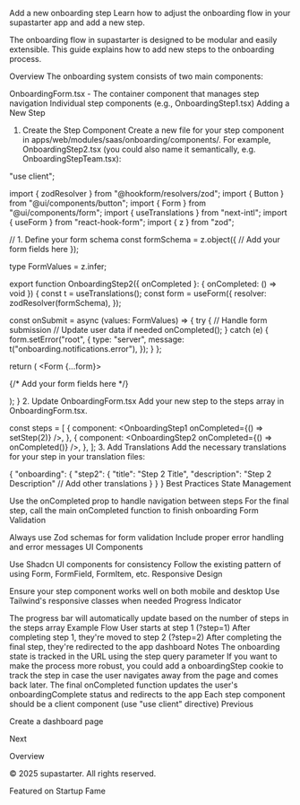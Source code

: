 Add a new onboarding step
Learn how to adjust the onboarding flow in your supastarter app and add a new step.

The onboarding flow in supastarter is designed to be modular and easily extensible. This guide explains how to add new steps to the onboarding process.

Overview
The onboarding system consists of two main components:

OnboardingForm.tsx - The container component that manages step navigation
Individual step components (e.g., OnboardingStep1.tsx)
Adding a New Step
1. Create the Step Component
Create a new file for your step component in apps/web/modules/saas/onboarding/components/. For example, OnboardingStep2.tsx (you could also name it semantically, e.g. OnboardingStepTeam.tsx):


"use client";
 
import { zodResolver } from "@hookform/resolvers/zod";
import { Button } from "@ui/components/button";
import { Form } from "@ui/components/form";
import { useTranslations } from "next-intl";
import { useForm } from "react-hook-form";
import { z } from "zod";
 
// 1. Define your form schema
const formSchema = z.object({
  // Add your form fields here
});
 
type FormValues = z.infer<typeof formSchema>;
 
export function OnboardingStep2({ onCompleted }: { onCompleted: () => void }) {
  const t = useTranslations();
  const form = useForm<FormValues>({
    resolver: zodResolver(formSchema),
  });
 
  const onSubmit = async (values: FormValues) => {
    try {
      // Handle form submission
      // Update user data if needed
      onCompleted();
    } catch (e) {
      form.setError("root", {
        type: "server",
        message: t("onboarding.notifications.error"),
      });
    }
  };
 
  return (
    <Form {...form}>
      <form onSubmit={form.handleSubmit(onSubmit)}>
        {/* Add your form fields here */}
      </form>
    </Form>
  );
}
2. Update OnboardingForm.tsx
Add your new step to the steps array in OnboardingForm.tsx.


const steps = [
  {
    component: <OnboardingStep1 onCompleted={() => setStep(2)} />,
  },
  {
    component: <OnboardingStep2 onCompleted={() => onCompleted()} />,
  },
];
3. Add Translations
Add the necessary translations for your step in your translation files:


{
  "onboarding": {
    "step2": {
      "title": "Step 2 Title",
      "description": "Step 2 Description"
      // Add other translations
    }
  }
}
Best Practices
State Management

Use the onCompleted prop to handle navigation between steps
For the final step, call the main onCompleted function to finish onboarding
Form Validation

Always use Zod schemas for form validation
Include proper error handling and error messages
UI Components

Use Shadcn UI components for consistency
Follow the existing pattern of using Form, FormField, FormItem, etc.
Responsive Design

Ensure your step component works well on both mobile and desktop
Use Tailwind's responsive classes when needed
Progress Indicator

The progress bar will automatically update based on the number of steps in the steps array
Example Flow
User starts at step 1 (?step=1)
After completing step 1, they're moved to step 2 (?step=2)
After completing the final step, they're redirected to the app dashboard
Notes
The onboarding state is tracked in the URL using the step query parameter
If you want to make the process more robust, you could add a onboardingStep cookie to track the step in case the user navigates away from the page and comes back later.
The final onCompleted function updates the user's onboardingComplete status and redirects to the app
Each step component should be a client component (use "use client" directive)
Previous

Create a dashboard page

Next

Overview

© 2025 supastarter. All rights reserved.

Featured on Startup Fame




